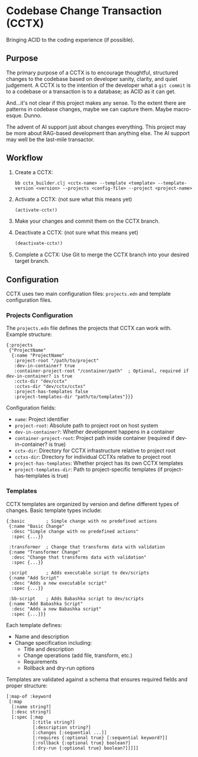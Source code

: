 # Codebase Change Transaction (CCTX)

Bringing ACID to the coding experience (if possible). 

## Purpose

The primary purpose of a CCTX is to encourage thoughtful, structured changes to the codebase based on developer sanity, clarity, and quiet judgement. A CCTX is to the intention of the developer what a `git commit` is to a codebase or a transaction is to a database; as ACID as it can get.

And...it's not clear if this project makes any sense. To the extent there are patterns in codebase changes, maybe we can capture them. Maybe macro-esque. Dunno.

The advent of AI support just about changes everything. This project may be more about RAG-based development than anything else. The AI support may well be the last-mile transactor.

## Workflow

1. Create a CCTX:
   ```
   bb cctx_builder.clj <cctx-name> --template <template> --template-version <version> --projects <config-file> --project <project-name>
   ```

2. Activate a CCTX: (not sure what this means yet)
   ```clojure
   (activate-cctx!)
   ```

3. Make your changes and commit them on the CCTX branch.

4. Deactivate a CCTX: (not sure what this means yet)
   ```clojure
   (deactivate-cctx!)
   ```

5. Complete a CCTX:
   Use Git to merge the CCTX branch into your desired target branch.

## Configuration

CCTX uses two main configuration files: `projects.edn` and template configuration files.

### Projects Configuration

The `projects.edn` file defines the projects that CCTX can work with. Example structure:

```edn
{:projects
 {"ProjectName"
  {:name "ProjectName"
   :project-root "/path/to/project"
   :dev-in-container? true
   :container-project-root "/container/path"  ; Optional, required if dev-in-container? is true
   :cctx-dir "dev/cctx"
   :cctxs-dir "dev/cctx/cctxs"
   :project-has-templates false
   :project-templates-dir "path/to/templates"}}}
```

Configuration fields:
- `name`: Project identifier
- `project-root`: Absolute path to project root on host system
- `dev-in-container?`: Whether development happens in a container
- `container-project-root`: Project path inside container (required if dev-in-container? is true)
- `cctx-dir`: Directory for CCTX infrastructure relative to project root
- `cctxs-dir`: Directory for individual CCTXs relative to project root
- `project-has-templates`: Whether project has its own CCTX templates
- `project-templates-dir`: Path to project-specific templates (if project-has-templates is true)

### Templates

CCTX templates are organized by version and define different types of changes. Basic template types include:

```edn
{:basic        ; Simple change with no predefined actions
 {:name "Basic Change"
  :desc "Simple change with no predefined actions"
  :spec {...}}
 
 :transformer  ; Change that transforms data with validation
 {:name "Transformer Change"
  :desc "Change that transforms data with validation"
  :spec {...}}
 
 :script       ; Adds executable script to dev/scripts
 {:name "Add Script"
  :desc "Adds a new executable script"
  :spec {...}}
 
 :bb-script    ; Adds Babashka script to dev/scripts
 {:name "Add Babashka Script"
  :desc "Adds a new Babashka script"
  :spec {...}}}
```

Each template defines:
- Name and description
- Change specification including:
  - Title and description
  - Change operations (add file, transform, etc.)
  - Requirements
  - Rollback and dry-run options

Templates are validated against a schema that ensures required fields and proper structure:

```edn
[:map-of :keyword
 [:map
  [:name string?]
  [:desc string?]
  [:spec [:map
          [:title string?]
          [:description string?]
          [:changes [:sequential ...]]
          [:requires {:optional true} [:sequential keyword?]]
          [:rollback {:optional true} boolean?]
          [:dry-run {:optional true} boolean?]]]]]
```
````
